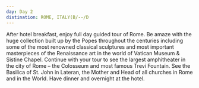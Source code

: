 ```yaml
---
day: Day 2
distination: ROME, ITALY(B/--/D
---
```


After hotel breakfast, enjoy full day guided tour of Rome. Be amaze with the huge collection built up by the Popes throughout the centuries including some of the most renowned classical sculptures and most important masterpieces of the Renaissance art in the world of Vatican Museum & Sistine Chapel. Continue with your tour to see the largest amphitheater in the city of Rome – the Colosseum and most famous Trevi Fountain. See the Basilica of St. John in Lateran, the Mother and Head of all churches in Rome and in the World. Have dinner and overnight at the hotel.